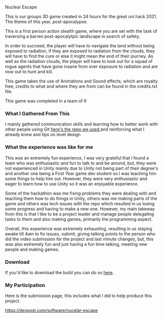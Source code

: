 Nuclear Escape

This is our groups 3D game created in 24 hours for the great uni hack 2021. The theme of this year, post-apocalypse.

This is a first person action stealth game, where you are set with the task of traversing a barren post-apocalytpic landscape in search of safety. 

In order to succeed, the player will have to navigate the land without being exposed to radiation, if they are exposed to radiation from the clouds, they will have to find the cure or else it might mean the end of their journey. As well as the radiation clouds, the player will have to look out for a squad of rogue agents that have gone insane from over exposure to radiation and are now out to hunt and kill. 

This game takes the use of Animations and Sound effects, which are royalty free, credits to what and where they are from can be found in the credits.txt file.

This game was completed in a team of 6 

<h3>What I Gathered From This</h3>
I mainly gathered communication skills and learning how to better work with other people using Git <a href="https://github.com/OMANOMNOM/HackathonV1">here's the repo we used </a> and reinforcing what I already knew and tips on level design

<h3>What the experience was like for me</h3>
This was an extremely fun experience, I was very grateful that i found a team who was enthusiastic and fun to talk to and be around, but, they were not experienced in Unity mainly due to Unity not being part of their degree's and another one being a First Year game dev student so I was teaching him some things to help him out. However, they were very enthusiastic and eager to learn how to use Unity so it was an enjoyable experience.

Some of the hackathon was me fixing problems they were dealing with and teaching them how to do things in Unity, others was me making parts of the game and others was tech issues with the repo which resulted in us losing some progress and having to make a new one. However, my main takeway from this is that I like to be a project leader and manage people delegating tasks to them and also making games, primarily the programming aspect.

Overall, this experience was extremely exhausting, resulting in us staying awake till 4am to fix issues, submit, giving talking points to the person who did the video submission for the project and last minute changes, but, this was also extremely fun and just having a fun time talking, meeting new people and making games.

<h3>Download</h3>
If you'd like to download the build you can do so <a href="https://1drv.ms/u/s!Ag5pGqJNR7SshZIORqgvxTAYTujnDg?e=XxsafN">here</a>.

<h3>My Participation</h3>

Here is the submission page, this includes what I did to help produce this project.

https://devpost.com/software/nucelar-escape

